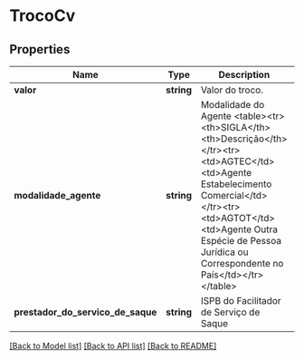 # TrocoCv

## Properties
Name | Type | Description | Notes
------------ | ------------- | ------------- | -------------
**valor** | **string** | Valor do troco. | 
**modalidade_agente** | **string** | Modalidade do Agente &lt;table&gt;&lt;tr&gt;&lt;th&gt;SIGLA&lt;/th&gt;&lt;th&gt;Descrição&lt;/th&gt;&lt;/tr&gt;&lt;tr&gt;&lt;td&gt;AGTEC&lt;/td&gt;&lt;td&gt;Agente Estabelecimento Comercial&lt;/td&gt;&lt;/tr&gt;&lt;tr&gt;&lt;td&gt;AGTOT&lt;/td&gt;&lt;td&gt;Agente Outra Espécie de Pessoa Jurídica ou Correspondente no País&lt;/td&gt;&lt;/tr&gt;&lt;/table&gt; | [optional] 
**prestador_do_servico_de_saque** | **string** | ISPB do Facilitador de Serviço de Saque | 

[[Back to Model list]](../../README.md#documentation-for-models) [[Back to API list]](../../README.md#documentation-for-api-endpoints) [[Back to README]](../../README.md)

